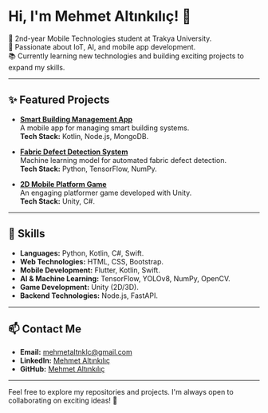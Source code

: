 # Hi, I'm Mehmet Altınkılıç! 👋

🚀 2nd-year Mobile Technologies student at Trakya University.  
🌟 Passionate about IoT, AI, and mobile app development.  
📚 Currently learning new technologies and building exciting projects to expand my skills.

---

## ✨ Featured Projects

- **[Smart Building Management App](https://github.com/yourusername/smart-building-management-app)**  
  A mobile app for managing smart building systems.  
  **Tech Stack:** Kotlin, Node.js, MongoDB.  

- **[Fabric Defect Detection System](https://github.com/yourusername/fabric-defect-detection-system)**  
  Machine learning model for automated fabric defect detection.  
  **Tech Stack:** Python, TensorFlow, NumPy.  

- **[2D Mobile Platform Game](https://github.com/yourusername/2d-mobile-platform-game)**  
  An engaging platformer game developed with Unity.  
  **Tech Stack:** Unity, C#.  

---

## 🔧 Skills

- **Languages:** Python, Kotlin, C#, Swift.  
- **Web Technologies:** HTML, CSS, Bootstrap.  
- **Mobile Development:** Flutter, Kotlin, Swift.  
- **AI & Machine Learning:** TensorFlow, YOLOv8, NumPy, OpenCV.  
- **Game Development:** Unity (2D/3D).  
- **Backend Technologies:** Node.js, FastAPI.  

---

## 📫 Contact Me

- **Email:** mehmetaltnklc@gmail.com  
- **LinkedIn:** [Mehmet Altınkılıç](https://www.linkedin.com/in/mehmet-altınkılıç-99b5a5288)  
- **GitHub:** [Mehmet Altınkılıç](https://github.com/goldsword27)  

---

Feel free to explore my repositories and projects. I'm always open to collaborating on exciting ideas! 🚀
